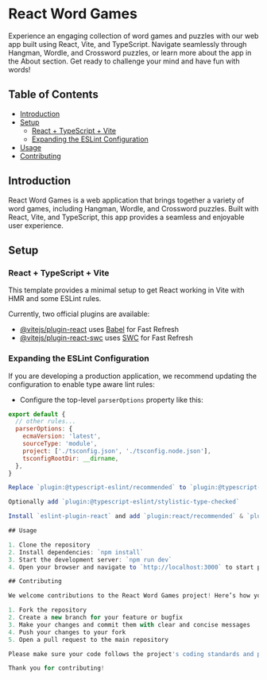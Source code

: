 # React Word Games

Experience an engaging collection of word games and puzzles with our web app built using React, Vite, and TypeScript. Navigate seamlessly through Hangman, Wordle, and Crossword puzzles, or learn more about the app in the About section. Get ready to challenge your mind and have fun with words!

## Table of Contents

- [Introduction](#introduction)
- [Setup](#setup)
  - [React + TypeScript + Vite](#react--typescript--vite)
  - [Expanding the ESLint Configuration](#expanding-the-eslint-configuration)
- [Usage](#usage)
- [Contributing](#contributing)

## Introduction

React Word Games is a web application that brings together a variety of word games, including Hangman, Wordle, and Crossword puzzles. Built with React, Vite, and TypeScript, this app provides a seamless and enjoyable user experience.

## Setup

### React + TypeScript + Vite

This template provides a minimal setup to get React working in Vite with HMR and some ESLint rules.

Currently, two official plugins are available:

- [@vitejs/plugin-react](https://github.com/vitejs/vite-plugin-react/blob/main/packages/plugin-react/README.md) uses [Babel](https://babeljs.io/) for Fast Refresh
- [@vitejs/plugin-react-swc](https://github.com/vitejs/vite-plugin-react-swc) uses [SWC](https://swc.rs/) for Fast Refresh

### Expanding the ESLint Configuration

If you are developing a production application, we recommend updating the configuration to enable type aware lint rules:

- Configure the top-level `parserOptions` property like this:

```js
export default {
  // other rules...
  parserOptions: {
    ecmaVersion: 'latest',
    sourceType: 'module',
    project: ['./tsconfig.json', './tsconfig.node.json'],
    tsconfigRootDir: __dirname,
  },
}

Replace `plugin:@typescript-eslint/recommended` to `plugin:@typescript-eslint/recommended-type-checked` or `plugin:@typescript-eslint/strict-type-checked`

Optionally add `plugin:@typescript-eslint/stylistic-type-checked`

Install `eslint-plugin-react` and add `plugin:react/recommended` & `plugin:react/jsx-runtime` to the `extends` list

## Usage

1. Clone the repository
2. Install dependencies: `npm install`
3. Start the development server: `npm run dev`
4. Open your browser and navigate to `http://localhost:3000` to start playing the games

## Contributing

We welcome contributions to the React Word Games project! Here’s how you can contribute:

1. Fork the repository
2. Create a new branch for your feature or bugfix
3. Make your changes and commit them with clear and concise messages
4. Push your changes to your fork
5. Open a pull request to the main repository

Please make sure your code follows the project's coding standards and passes all tests before submitting your pull request.

Thank you for contributing!
